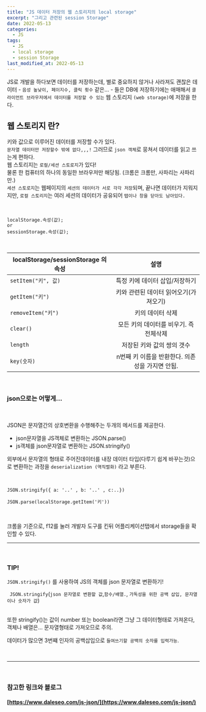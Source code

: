 ```yaml
---
title: "JS 데이터 저장의 웹 스토리지의 local storage"
excerpt: "그리고 관련된 session Storage"
date: 2022-05-13
categories:
  - JS
tags:
  - JS
  - local storage
  - session Storage
last_modified_at: 2022-05-13
---
```


JS로 개발을 하다보면 데이터를 저장하는데, 별로 중요하지 않거나 사라져도 괜찮은 데이터 - `음성 높낮이, 페이지수, 클릭 횟수` 같은... - 들은 DB에 저장하기에는 애매해서 `클라이언트 브라우저에서 데이터를 저장할 수 있는` 웹 스토리지 `(web storage)`에 저장을 한다.

## 웹 스토리지 란?

키와 값으로 이루어진 데이터를 저장할 수가 있다.  
`문자열 데이터만 저장할수 밖에 없다,,,!` 그러므로 `json 객체`로 뭉쳐서 데이터를 읽고 쓰는게 편하다.  
웹 스토리지는 `로컬/세션 스토로지`가 있다!  
물론 한 컴퓨터의 하나의 동일한 브라우저만 해당됨. (크롬은 크롬만, 사파리는 사파리만.)  
`세션 스토로지`는 웹페이지의 `세션의 데이터가 서로 각각 저장`되며, 끝나면 데이터가 지워지지만, `로컬 스토리지`는 여러 세션의 데이터가 공유되어 `탭이나 창을 닫아도 남아있다.`

<br>

```
localStorage.속성(값);
or
sessionStorage.속성(값);
```

<br>

| localStorage/sessionStorage 의 속성 |                      설명                       |
| ----------------------------------- | :---------------------------------------------: |
| `setItem("키", 값)`                 |         특정 키에 데이터 삽입/저장하기          |
| `getItem("키")`                     |      키와 관련된 데이터 읽어오기(가져오기)      |
| `removeItem("키")`                  |                키의 데이터 삭제                 |
| `clear()`                           |     모든 키의 데이터를 비우기. 즉 전체삭제      |
| `length`                            |           저장된 키와 값의 쌍의 갯수            |
| `key(숫자)`                         | n번째 키 이름을 반환한다. 의존성을 가지면 안됨. |

<br>

### json으로는 어떻게...

<br>

JSON은 문자열간의 상호변환을 수행해주는 두개의 메서드를 제공한다.

- json문자열을 JS객체로 변환하는 JSON.parse()
- js객체를 json문자열로 변환하는 JSON.stringify()

외부에서 문자열의 형태로 주어진데이터를 내장 데이터 타입(다루기 쉽게 바꾸는것)으로 변환하는 과정을 `deserialization (역직렬화)` 라고 부른다.

<br>

`JSON.stringify({ a: '..' , b: '..' , c:..})`

`JSON.parse(localStorage.getItem('키'))`

<br>

크롬을 기준으로, f12를 눌러 개발자 도구를 킨뒤 어플리케이션탭에서 storage들을 확인할 수 있다.

---

<br>

### TIP!

`JSON.stringify()` 를 사용하여 JS의 객체를 json 문자열로 변환하기! <br>

` JSON.stringify`(`json 문자열로 변환할 값`,`함수/배열.`, `가독성을 위한 공백 삽입, 문자열이나 숫자가 값`)

<br>
또한 stringify()는  값이 number 또는 boolean라면 그냥 그 데이터형태로 가져온다, 객체나 배열은... 문자열형태로 가져오므로 주의.

데이터가 많으면 3번쨰 인자의 공백삽입으로 `들여쓰기할 공백의 숫자를 입력가능`.

<br>

---

<Br>

### 참고한 링크와 블로그

#### [https://www.daleseo.com/js-json/](https://www.daleseo.com/js-json/)
